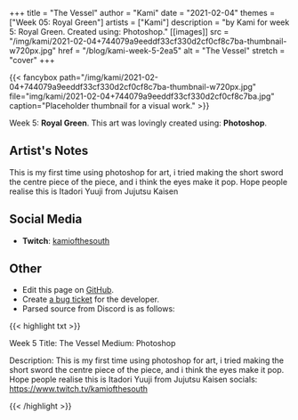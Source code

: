 +++
title =       "The Vessel"
author =      "Kami"
date =        "2021-02-04"
themes =      ["Week 05: Royal Green"]
artists =     ["Kami"]
description = "by Kami for week 5: Royal Green. Created using: Photoshop."
[[images]]
      src = "/img/kami/2021-02-04+744079a9eeddf33cf330d2cf0cf8c7ba-thumbnail-w720px.jpg"
      href = "/blog/kami-week-5-2ea5"
      alt = "The Vessel"
      stretch = "cover"
+++


{{< fancybox path="/img/kami/2021-02-04+744079a9eeddf33cf330d2cf0cf8c7ba-thumbnail-w720px.jpg" file="img/kami/2021-02-04+744079a9eeddf33cf330d2cf0cf8c7ba.jpg" caption="Placeholder thumbnail for a visual work." >}}


Week 5: **Royal Green**. This art was lovingly created using: **Photoshop**.

## Artist's Notes

This is my first time using photoshop for art, i tried making the short sword the centre piece of the piece, and i think the eyes make it pop. Hope people realise this is Itadori Yuuji from Jujutsu Kaisen

## Social Media

- **Twitch**: <a href='https://twitch.tv/kamiofthesouth' target='_blank'>kamiofthesouth</a>

## Other

- Edit this page on [GitHub](https://github.com/teaminkling/web-refresh/edit/main/content/blog/kami-week-5-2ea5.md).
- Create [a bug ticket](https://github.com/teaminkling/web-refresh/issues/new?assignees=&labels=bug&template=problem-report.md&title=) for the developer.
- Parsed source from Discord is as follows:

{{< highlight txt >}}

Week 5
Title: The Vessel
Medium: Photoshop

Description: This is my first time using photoshop for art, i tried making the short sword the centre piece of the piece, and i think the eyes make it pop. Hope people realise this is Itadori Yuuji from Jujutsu Kaisen
socials: https://www.twitch.tv/kamiofthesouth

{{< /highlight >}}
